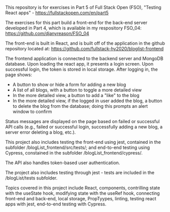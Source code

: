 This repository is for exercises in Part 5 of Full Stack Open (FSO), "Testing React apps" - https://fullstackopen.com/en/part5

The exercises for this part build a front-end for the back-end server developed in Part 4, which is available in my respository FSO_04: https://github.com/djanyreason/FSO_04

The front-end is built in React, and is built off of the application in the github repository located at: https://github.com/fullstack-hy2020/bloglist-frontend

The frontend application is connected to the backend server and MongoDB database. Upon loading the react app, it presents a login screen. Upon successful login, the token is stored in local storage. After logging in, the page shows:
* A button to show or hide a form for adding a new blog
* A list of all blogs, with a button to toggle a more detailed view
* In the more detailed view, a button to add a "like" to the blog
* In the more detailed view, if the logged in user added the blog, a button to delete the blog from the database; doing this prompts an alert window to confirm

Status messages are displayed on the page based on failed or successful API calls (e.g., failed or successful login, successfully adding a new blog, a server error deleting a blog, etc.).

This project also includes testing the front-end using jest, contained in the subfolder /blogList_frontend/src/tests/; and end-to-end testing using Cypress, constained in the subfolder /blogList_frontend/cypress/.

The API also handles token-based user authentication.

The project also includes testing through jest - tests are included in the /blogList/tests subfolder.

Topics covered in this project include React, components, contrilling state with the useState hook, modifying state with the useRef hook, connecting front-end and back-end, local storage, PropTyypes, linting, testing react apps with jest, end-to-end testing with Cypress.

